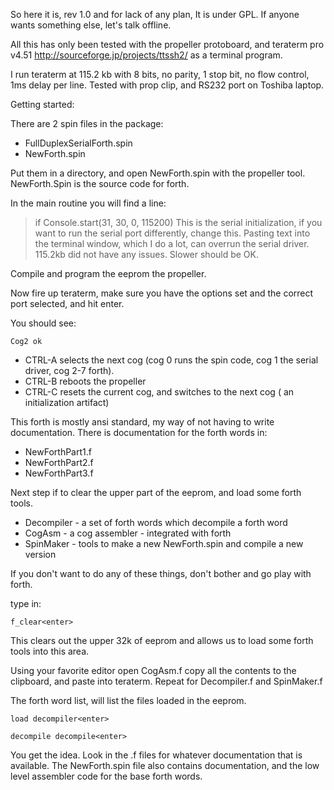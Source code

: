 So here it is, rev 1.0 and for lack of any plan, It is under GPL. If anyone wants
something else, let's talk offline.

All this has only been tested with the propeller protoboard, and teraterm pro v4.51 http://sourceforge.jp/projects/ttssh2/ as a terminal program.

I run teraterm at 115.2 kb with 8 bits, no parity, 1 stop bit, no flow control, 1ms delay per line. Tested with prop clip, and RS232 port on Toshiba laptop.

Getting started:

There are 2 spin files in the package:
  * FullDuplexSerialForth.spin
  * NewForth.spin

Put them in a directory, and open NewForth.spin with the propeller tool.
NewForth.Spin is the source code for forth.

In the main routine you will find a line:
> if Console.start(31, 30, 0, 115200)
This is the serial initialization, if you want to run the serial port differently, change this.
Pasting text into the terminal window, which I do a lot, can overrun the serial driver. 115.2kb did not
have any issues. Slower should be OK.

Compile and program the eeprom the propeller.

Now fire up teraterm, make sure you have the options set and the correct port selected, and hit enter.

You should see:
```
Cog2 ok
```

  * CTRL-A selects the next cog (cog 0 runs the spin code, cog 1 the serial driver, cog 2-7 forth).
  * CTRL-B reboots the propeller
  * CTRL-C resets the current cog, and switches to the next cog ( an initialization artifact)


This forth is mostly ansi standard, my way of not having to write documentation.
There is documentation for the forth words in:
  * NewForthPart1.f
  * NewForthPart2.f
  * NewForthPart3.f

Next step if to clear the upper part of the eeprom, and load some forth tools.

  * Decompiler - a set of forth words which decompile a forth word
  * CogAsm - a cog assembler - integrated with forth
  * SpinMaker - tools to make a new NewForth.spin and compile a new version

If you don't want to do any of these things, don't bother and go play with forth.

type in:
```
f_clear<enter>
```

This clears out the upper 32k of eeprom and allows us to load some forth tools into this area.


Using your favorite editor open CogAsm.f copy all the contents to the clipboard, and paste into teraterm.
Repeat for Decompiler.f and SpinMaker.f

The forth word list, will list the files loaded in the eeprom.
```
load decompiler<enter>

decompile decompile<enter>
```

You get the idea. Look in the .f files for whatever documentation that is available. The NewForth.spin file also contains documentation, and the low level assembler code for the base forth words.
